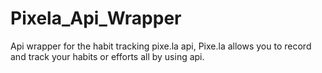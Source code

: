 # Pixela_Api_Wrapper
Api wrapper for the habit tracking pixe.la api, Pixe.la allows you to record and track your habits or efforts all by using api. 
